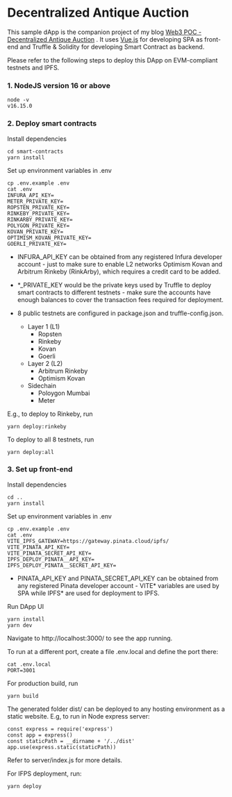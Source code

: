 # Decentralized Antique Auction

This sample dApp is the companion project of my blog 
<a href="https://mirror.xyz/0x90f2036E332dfAD451ba9E9C82366F4ba79173d8/aNVjOguN1DyT4vzUQTd74131lAYSIGmxSZu3nR2ST9M" target="_blank">Web3 POC - Decentralized Antique Auction</a>
. It uses [Vue.js](https://vuejs.org/) for developing SPA as front-end and Truffle & Solidity for developing Smart Contract as backend.

Please refer to the following steps to deploy this DApp on EVM-compliant testnets and IPFS.

### 1. NodeJS version 16 or above
```
node -v
v16.15.0
```

### 2. Deploy smart contracts

Install dependencies
```
cd smart-contracts
yarn install
```

Set up environment variables in .env
```
cp .env.example .env
cat .env
INFURA_API_KEY=
METER_PRIVATE_KEY=
ROPSTEN_PRIVATE_KEY=
RINKEBY_PRIVATE_KEY=
RINKARBY_PRIVATE_KEY=
POLYGON_PRIVATE_KEY=
KOVAN_PRIVATE_KEY=
OPTIMISM_KOVAN_PRIVATE_KEY=
GOERLI_PRIVATE_KEY=
```

* INFURA_API_KEY can be obtained from any registered Infura developer account - just to make sure to enable L2 networks Optimism Kovan and Arbitrum Rinkeby (RinkArby), which requires a credit card to be added.

* *_PRIVATE_KEY would be the private keys used by Truffle to deploy smart contracts to different testnets - make sure the accounts have enough balances to cover the transaction fees required for deployment.

* 8 public testnets are configured in package.json and truffle-config.json. 
  * Layer 1 (L1)
    * Ropsten
    * Rinkeby
    * Kovan
    * Goerli
  * Layer 2 (L2)
    * Arbitrum Rinkeby
    * Optimism Kovan
  * Sidechain
    * Poloygon Mumbai
    * Meter

E.g., to deploy to Rinkeby, run
```
yarn deploy:rinkeby
```

To deploy to all 8 testnets, run
```
yarn deploy:all
```

### 3. Set up front-end

Install dependencies
```
cd ..
yarn install
```

Set up environment variables in .env
```
cp .env.example .env
cat .env
VITE_IPFS_GATEWAY=https://gateway.pinata.cloud/ipfs/
VITE_PINATA_API_KEY=
VITE_PINATA_SECRET_API_KEY=
IPFS_DEPLOY_PINATA__API_KEY=
IPFS_DEPLOY_PINATA__SECRET_API_KEY=
```

* PINATA_API_KEY and PINATA_SECRET_API_KEY can be obtained from any registered Pinata developer account - VITE* variables are used by SPA while IPFS* are used for deployment to IPFS.

Run DApp UI
```
yarn install
yarn dev
```

Navigate to http://localhost:3000/ to see the app running. 

To run at a different port, create a file .env.local and define the port there: 
```
cat .env.local
PORT=3001
```

For production build, run
```
yarn build
```

The generated folder dist/ can be deployed to any hosting environment as a static website. E.g, to run in Node express server:

```
const express = require('express')
const app = express()
const staticPath = __dirname + '/../dist'
app.use(express.static(staticPath))
```

Refer to server/index.js for more details.

For IFPS deployment, run:
```
yarn deploy
```
